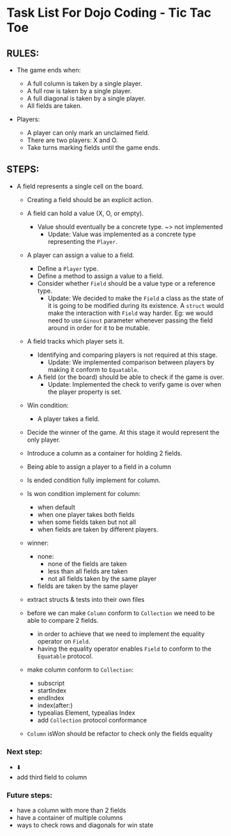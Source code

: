 # Task List For Dojo Coding - Tic Tac Toe

## RULES:
 
- The game ends when:
  - A full column is taken by a single player.
  - A full row is taken by a single player.
  - A full diagonal is taken by a single player.
  - All fields are taken.

- Players:
  - A player can only mark an unclaimed field.
  - There are two players: X and O.
  - Take turns marking fields until the game ends.


## STEPS:

- A field represents a single cell on the board.
  - Creating a field should be an explicit action.
  - A field can hold a value (X, O, or empty).
    - Value should eventually be a concrete type. ~> not implemented
        - Update: Value was implemented as a concrete type representing the `Player`.
  - A player can assign a value to a field.
    - Define a `Player` type.
    - Define a method to assign a value to a field.
    - Consider whether `Field` should be a value type or a reference type.
        - Update: We decided to make the `Field` a class as the state of it is going to be modified during its existence. A `struct` would make the interaction with `Field` way harder. Eg: we would need to use `&inout` parameter whenever passing the field around in order for it to be mutable.
  - A field tracks which player sets it.
    - Identifying and comparing players is not required at this stage.
      - Update: We implemented comparison between players by making it conform to `Equatable`.
    - A field (or the board) should be able to check if the game is over.
      - Update: Implemented the check to verify game is over when the player property is set.
  - Win condition:
    - A player takes a field.
  - Decide the winner of the game. At this stage it would represent the only player.
  - Introduce a column as a container for holding 2 fields.
  - Being able to assign a player to a field in a column
 
  - Is ended condition fully implement for column.
  - Is won condition implement for column:
    - when default
    - when one player takes both fields
    - when some fields taken but not all
    - when fields are taken by different players.
  - winner:
    - none:
       - none of the fields are taken
       - less than all fields are taken
       - not all fields taken by the same player
    - fields are taken by the same player
  - extract structs & tests into their own files
  
  - before we can make `Column` conform to `Collection` we need to be able to compare 2 fields. 
    - in order to achieve that we need to implement the equality operator on `Field`.
    - having the equality operator enables `Field` to conform to the `Equatable` protocol. 
    
  - make column conform to `Collection`:
    - subscript
    - startIndex
    - endIndex
    - index(after:)
    - typealias Element, typealias Index
    - add `Collection` protocol conformance
    
  - `Column` isWon should be refactor to check only the fields equality 
 
### Next step:
  - ⬇️ 
  - add third field to column
  
### Future steps:
  - have a column with more than 2 fields
  - have a container of multiple columns
  - ways to check rows and diagonals for win state

